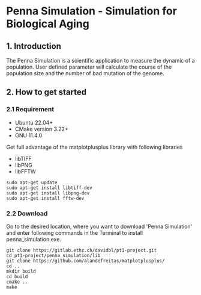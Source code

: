# Penna Simulation - Simulation for Biological Aging

## 1. Introduction
The Penna Simulation is a scientific application to measure the dynamic of a population. User defined parameter will calculate the course of the population size and the number of bad mutation of the genome. 

## 2. How to get started

### 2.1 Requirement
- Ubuntu 22.04+
- CMake version 3.22+
- GNU 11.4.0

Get full advantage of the matplotplusplus library with following libraries
- libTIFF 
- libPNG 
- libFFTW

```
sudo apt-get update
sudo apt-get install libtiff-dev
sudo apt-get install libpng-dev
sudo apt-get install fftw-dev
```

### 2.2 Download
Go to the desired location, where you want to download 'Penna Simulation' and enter following commands in the Terminal to
install penna_simulation.exe. 

```
git clone https://gitlab.ethz.ch/davidbl/pt1-project.git
cd pt1-project/penna_simulation/lib
git clone https://github.com/alandefreitas/matplotplusplus/
cd ..
mkdir build
cd build
cmake ..
make
```